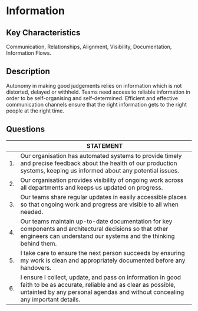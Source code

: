 # Information

## Key Characteristics
Communication, Relationships, Alignment, Visibility, Documentation, Information Flows.

## Description
Autonomy in making good judgements relies on information which is not distorted, delayed or withheld. Teams need access to reliable information in order to be self-organising and self-determined. Efficient and effective communication channels ensure that the right information gets to the right people at the right time.

## Questions

| | STATEMENT  	| 
|---	|---	|
| 1. | Our organisation has automated systems to provide timely and precise feedback about the health of our production systems, keeping us informed about any potential issues.	|  
| 2. | Our organisation provides visibility of ongoing work across all departments and keeps us updated on progress.	|   	
| 3. | Our teams share regular updates in easily accessible places so that ongoing work and progress are visible to all when needed. |  
| 4. | Our teams maintain up-to-date documentation for key components and architectural decisions so that other engineers can understand our systems and the thinking behind them.	| 
| 5. | I take care to ensure the next person succeeds by ensuring my work is clean and appropriately documented before any handovers.	|
| 6. | I ensure I collect, update, and pass on information in good faith to be as accurate, reliable and as clear as possible, untainted by any personal agendas and without concealing any important details. |
